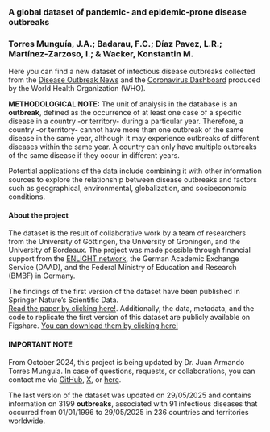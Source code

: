 ### **A global dataset of pandemic- and epidemic-prone disease outbreaks**

### **Torres Munguía, J.A.; Badarau, F.C.; Díaz Pavez, L.R.; Martínez-Zarzoso, I.; & Wacker, Konstantin M.**

Here you can find a new dataset of infectious disease outbreaks
collected from the [Disease Outbreak
News](https://www.who.int/emergencies/disease-outbreak-news) and the
[Coronavirus Dashboard](https://data.who.int/dashboards/covid19)
produced by the World Health Organization (WHO).

**METHODOLOGICAL NOTE:** The unit of analysis in the database is an
**outbreak**, defined as the occurrence of at least one case of a
specific disease in a country -or territory- during a particular year.
Therefore, a country -or territory- cannot have more than one outbreak
of the same disease in the same year, although it may experience
outbreaks of different diseases within the same year. A country can only
have multiple outbreaks of the same disease if they occur in different
years.

Potential applications of the data include combining it with other
information sources to explore the relationship between disease
outbreaks and factors such as geographical, environmental,
globalization, and socioeconomic conditions.

#### About the project

The dataset is the result of collaborative work by a team of researchers
from the University of Göttingen, the University of Groningen, and the
University of Bordeaux. The project was made possible through financial
support from the [ENLIGHT network](https://enlight-eu.org/index.php),
the German Academic Exchange Service (DAAD), and the Federal Ministry of
Education and Research (BMBF) in Germany.

The findings of the first version of the dataset have been published in
Springer Nature’s Scientific Data.  
[Read the paper by clicking
here!](https://www.nature.com/articles/s41597-022-01797-2).
Additionally, the data, metadata, and the code to replicate the first
version of this dataset are publicly available on Figshare. [You can
download them by clicking
here!](https://figshare.com/articles/dataset/A_global_dataset_of_pandemic-_and_epidemic-prone_disease_outbreaks/17207183)

#### IMPORTANT NOTE

From October 2024, this project is being updated by Dr. Juan Armando
Torres Munguía. In case of questions, requests, or collaborations, you
can contact me via [GitHub](https://github.com/jatorresmunguia),
[X](https://x.com/jtorresmunguia), or
[here](https://juan-torresmunguia.netlify.app/contact/).

The last version of the dataset was updated on 29/05/2025 and contains
information on 3199 **outbreaks**, associated with 91 infectious
diseases that occurred from 01/01/1996 to 29/05/2025 in 236 countries
and territories worldwide.
